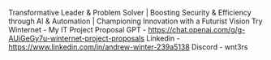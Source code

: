 Transformative Leader & Problem Solver | Boosting Security & Efficiency through AI & Automation | Championing Innovation with a Futurist Vision
Try Winternet - My IT Project Proposal GPT - https://chat.openai.com/g/g-AUiGeGy7u-winternet-project-proposals
Linkedin - https://www.linkedin.com/in/andrew-winter-239a5138
Discord - wnt3rs
